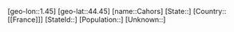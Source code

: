﻿---
location: [44.45,1.45]
type: City
tags:
- geo/City


SpocWebEntityId: 29448
isDeleted: false
confidential: public

---
[geo-lon::1.45]
[geo-lat::44.45]
[name::Cahors]
[State::]
[Country::[[France]]]
[StateId::]
[Population::]
[Unknown::]

